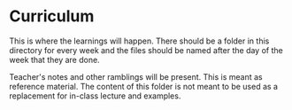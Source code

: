 # Curriculum

This is where the learnings will happen. There should be a folder in this directory for every week and the files should be named after the day of the week that they are done.

Teacher's notes and other ramblings will be present. This is meant as reference material. The content of this folder is not meant to be used as a replacement for in-class lecture and examples.
